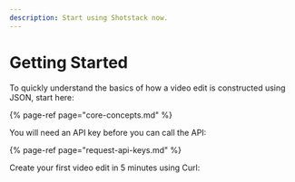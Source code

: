 ```yaml
---
description: Start using Shotstack now.
---
```


# Getting Started

To quickly understand the basics of how a video edit is constructed using JSON, start here:

{% page-ref page="core-concepts.md" %}

You will need an API key before you can call the API:

{% page-ref page="request-api-keys.md" %}

Create your first video edit in 5 minutes using Curl:

